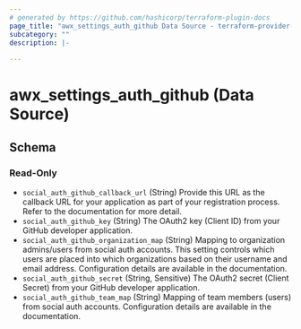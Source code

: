 ```yaml
---
# generated by https://github.com/hashicorp/terraform-plugin-docs
page_title: "awx_settings_auth_github Data Source - terraform-provider-awx"
subcategory: ""
description: |-
  
---
```


# awx_settings_auth_github (Data Source)





<!-- schema generated by tfplugindocs -->
## Schema

### Read-Only

- `social_auth_github_callback_url` (String) Provide this URL as the callback URL for your application as part of your registration process. Refer to the documentation for more detail.
- `social_auth_github_key` (String) The OAuth2 key (Client ID) from your GitHub developer application.
- `social_auth_github_organization_map` (String) Mapping to organization admins/users from social auth accounts. This setting
controls which users are placed into which organizations based on their
username and email address. Configuration details are available in the
documentation.
- `social_auth_github_secret` (String, Sensitive) The OAuth2 secret (Client Secret) from your GitHub developer application.
- `social_auth_github_team_map` (String) Mapping of team members (users) from social auth accounts. Configuration
details are available in the documentation.
